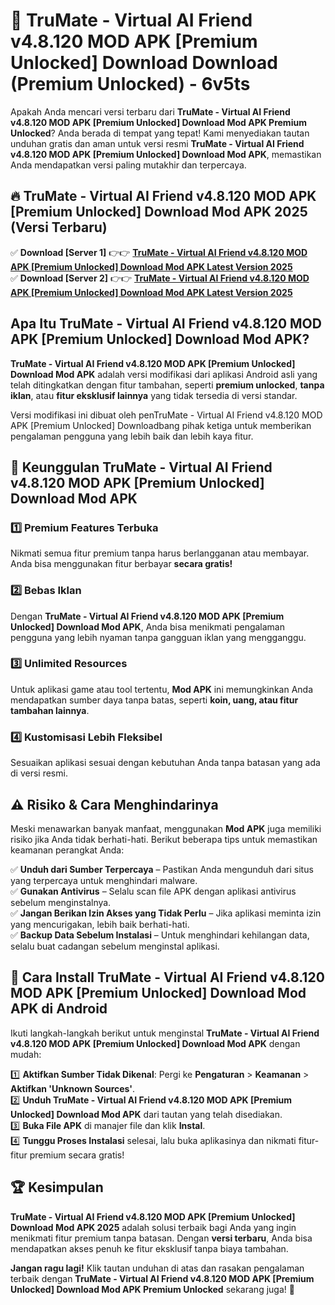 # 🎯 TruMate - Virtual AI Friend v4.8.120 MOD APK [Premium Unlocked] Download  Download (Premium Unlocked) -  6v5ts

Apakah Anda mencari versi terbaru dari **TruMate - Virtual AI Friend v4.8.120 MOD APK [Premium Unlocked] Download Mod APK Premium Unlocked**? Anda berada di tempat yang tepat! Kami menyediakan tautan unduhan gratis dan aman untuk versi resmi **TruMate - Virtual AI Friend v4.8.120 MOD APK [Premium Unlocked] Download Mod APK**, memastikan Anda mendapatkan versi paling mutakhir dan terpercaya.

## 🔥 TruMate - Virtual AI Friend v4.8.120 MOD APK [Premium Unlocked] Download Mod APK 2025 (Versi Terbaru)

✅ **Download [Server 1]** 👉👉 [**TruMate - Virtual AI Friend v4.8.120 MOD APK [Premium Unlocked] Download Mod APK Latest Version 2025**](https://momento.my/?title=TruMate_-_Virtual_AI_Friend_v4.8.120_MOD_APK_[Premium_Unlocked]_Download)  
✅ **Download [Server 2]** 👉👉 [**TruMate - Virtual AI Friend v4.8.120 MOD APK [Premium Unlocked] Download Mod APK Latest Version 2025**](https://momento.my/?title=TruMate_-_Virtual_AI_Friend_v4.8.120_MOD_APK_[Premium_Unlocked]_Download)  

## Apa Itu TruMate - Virtual AI Friend v4.8.120 MOD APK [Premium Unlocked] Download Mod APK?

**TruMate - Virtual AI Friend v4.8.120 MOD APK [Premium Unlocked] Download Mod APK** adalah versi modifikasi dari aplikasi Android asli yang telah ditingkatkan dengan fitur tambahan, seperti **premium unlocked**, **tanpa iklan**, atau **fitur eksklusif lainnya** yang tidak tersedia di versi standar.

Versi modifikasi ini dibuat oleh penTruMate - Virtual AI Friend v4.8.120 MOD APK [Premium Unlocked] Downloadbang pihak ketiga untuk memberikan pengalaman pengguna yang lebih baik dan lebih kaya fitur.

## 🎯 Keunggulan TruMate - Virtual AI Friend v4.8.120 MOD APK [Premium Unlocked] Download Mod APK

### 1️⃣ Premium Features Terbuka
Nikmati semua fitur premium tanpa harus berlangganan atau membayar. Anda bisa menggunakan fitur berbayar **secara gratis!**

### 2️⃣ Bebas Iklan
Dengan **TruMate - Virtual AI Friend v4.8.120 MOD APK [Premium Unlocked] Download Mod APK**, Anda bisa menikmati pengalaman pengguna yang lebih nyaman tanpa gangguan iklan yang mengganggu.

### 3️⃣ Unlimited Resources
Untuk aplikasi game atau tool tertentu, **Mod APK** ini memungkinkan Anda mendapatkan sumber daya tanpa batas, seperti **koin, uang, atau fitur tambahan lainnya**.

### 4️⃣ Kustomisasi Lebih Fleksibel
Sesuaikan aplikasi sesuai dengan kebutuhan Anda tanpa batasan yang ada di versi resmi.

## ⚠️ Risiko & Cara Menghindarinya

Meski menawarkan banyak manfaat, menggunakan **Mod APK** juga memiliki risiko jika Anda tidak berhati-hati. Berikut beberapa tips untuk memastikan keamanan perangkat Anda:

✅ **Unduh dari Sumber Terpercaya** – Pastikan Anda mengunduh dari situs yang terpercaya untuk menghindari malware.  
✅ **Gunakan Antivirus** – Selalu scan file APK dengan aplikasi antivirus sebelum menginstalnya.  
✅ **Jangan Berikan Izin Akses yang Tidak Perlu** – Jika aplikasi meminta izin yang mencurigakan, lebih baik berhati-hati.  
✅ **Backup Data Sebelum Instalasi** – Untuk menghindari kehilangan data, selalu buat cadangan sebelum menginstal aplikasi.

## 📌 Cara Install TruMate - Virtual AI Friend v4.8.120 MOD APK [Premium Unlocked] Download Mod APK di Android

Ikuti langkah-langkah berikut untuk menginstal **TruMate - Virtual AI Friend v4.8.120 MOD APK [Premium Unlocked] Download Mod APK** dengan mudah:

1️⃣ **Aktifkan Sumber Tidak Dikenal**: Pergi ke **Pengaturan** > **Keamanan** > **Aktifkan 'Unknown Sources'**.  
2️⃣ **Unduh TruMate - Virtual AI Friend v4.8.120 MOD APK [Premium Unlocked] Download Mod APK** dari tautan yang telah disediakan.  
3️⃣ **Buka File APK** di manajer file dan klik **Instal**.  
4️⃣ **Tunggu Proses Instalasi** selesai, lalu buka aplikasinya dan nikmati fitur-fitur premium secara gratis!

## 🏆 Kesimpulan

**TruMate - Virtual AI Friend v4.8.120 MOD APK [Premium Unlocked] Download Mod APK 2025** adalah solusi terbaik bagi Anda yang ingin menikmati fitur premium tanpa batasan. Dengan **versi terbaru**, Anda bisa mendapatkan akses penuh ke fitur eksklusif tanpa biaya tambahan.

**Jangan ragu lagi!** Klik tautan unduhan di atas dan rasakan pengalaman terbaik dengan **TruMate - Virtual AI Friend v4.8.120 MOD APK [Premium Unlocked] Download Mod APK Premium Unlocked** sekarang juga! 🚀
